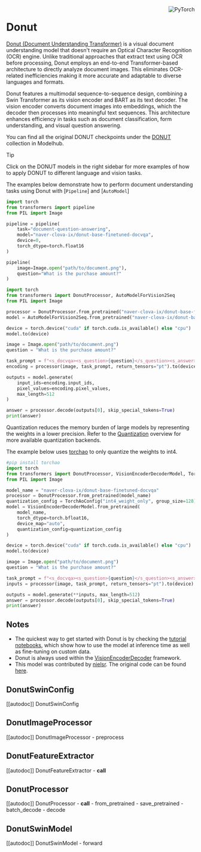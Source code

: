 <!--Copyright 2022 The HuggingFace Team. All rights reserved.

Licensed under the Apache License, Version 2.0 (the "License"); you may not use this file except in compliance with the
License. You may obtain a copy of the License at

http://www.apache.org/licenses/LICENSE-2.0

Unless required by applicable law or agreed to in writing, software distributed under the License is distributed on an
"AS IS" BASIS, WITHOUT WARRANTIES OR CONDITIONS OF ANY KIND, either express or implied. See the License for the

⚠️ Note that this file is in Markdown but contain specific syntax for our doc-builder (similar to MDX) that may not be
rendered properly in your Markdown viewer.

specific language governing permissions and limitations under the License. -->

<div style="float: right;">
    <div class="flex flex-wrap space-x-1">
        <img alt="PyTorch" src="https://img.shields.io/badge/PyTorch-DE3412?style=flat&logo=pytorch&logoColor=white">
    </div>
</div>

# Donut

[Donut (Document Understanding Transformer)](https://huggingface.co/papers2111.15664) is a visual document understanding model that doesn't require an Optical Character Recognition (OCR) engine. Unlike traditional approaches that extract text using OCR before processing, Donut employs an end-to-end Transformer-based architecture to directly analyze document images. This eliminates OCR-related inefficiencies making it more accurate and adaptable to diverse languages and formats. 

Donut features a multimodal sequence-to-sequence design, combining a Swin Transformer as its vision encoder and BART as its text decoder. The vision encoder converts document images into embeddings, which the decoder then processes into meaningful text sequences. This architecture enhances efficiency in tasks such as document classification, form understanding, and visual question answering.

You can find all the original DONUT checkpoints under the [DONUT](https://huggingface.co/models?other=donut) collection in Modelhub.

> [!TIP]
> Click on the DONUT models in the right sidebar for more examples of how to apply DONUT to different language and vision tasks.

The examples below demonstrate how to perform document understanding tasks using Donut with [`Pipeline`] and [`AutoModel`]

<hfoptions id="usage">
<hfoption id="Pipeline">

```py
import torch
from transformers import pipeline
from PIL import Image

pipeline = pipeline(
    task="document-question-answering",
    model="naver-clova-ix/donut-base-finetuned-docvqa",
    device=0,
    torch_dtype=torch.float16
)

pipeline(
    image=Image.open("path/to/document.png"),
    question="What is the purchase amount?"
)
```

</hfoption>
<hfoption id="AutoModel">

```py
import torch
from transformers import DonutProcessor, AutoModelForVision2Seq
from PIL import Image

processor = DonutProcessor.from_pretrained("naver-clova-ix/donut-base-finetuned-docvqa")
model = AutoModelForVision2Seq.from_pretrained("naver-clova-ix/donut-base-finetuned-docvqa")

device = torch.device("cuda" if torch.cuda.is_available() else "cpu")
model.to(device)

image = Image.open("path/to/document.png")
question = "What is the purchase amount?"

task_prompt = f"<s_docvqa><s_question>{question}</s_question><s_answer>"
encoding = processor(image, task_prompt, return_tensors="pt").to(device)

outputs = model.generate(
    input_ids=encoding.input_ids,
    pixel_values=encoding.pixel_values,
    max_length=512
)

answer = processor.decode(outputs[0], skip_special_tokens=True)
print(answer)
```

Quantization reduces the memory burden of large models by representing the weights in a lower precision. Refer to the [Quantization](https://huggingface.co/docs/transformers/main/en/quantization/overview) overview for more available quantization backends.

The example below uses [torchao](https://huggingface.co/docs/transformers/main/en/quantization/torchao) to only quantize the weights to int4.

```py
#pip install torchao
import torch
from transformers import DonutProcessor, VisionEncoderDecoderModel, TorchAoConfig
from PIL import Image

model_name = "naver-clova-ix/donut-base-finetuned-docvqa"
processor = DonutProcessor.from_pretrained(model_name)
quantization_config = TorchAoConfig("int4_weight_only", group_size=128)
model = VisionEncoderDecoderModel.from_pretrained(
    model_name,
    torch_dtype=torch.bfloat16,
    device_map="auto",
    quantization_config=quantization_config
)

device = torch.device("cuda" if torch.cuda.is_available() else "cpu")
model.to(device)

image = Image.open("path/to/document.png")
question = "What is the purchase amount?"

task_prompt = f"<s_docvqa><s_question>{question}</s_question><s_answer>"
inputs = processor(image, task_prompt, return_tensors="pt").to(device)

outputs = model.generate(**inputs, max_length=512)
answer = processor.decode(outputs[0], skip_special_tokens=True)
print(answer)
```

## Notes

- The quickest way to get started with Donut is by checking the [tutorial notebooks](https://github.com/NielsRogge/Transformers-Tutorials/tree/master/Donut), which show how to use the model at inference time as well as fine-tuning on custom data.
- Donut is always used within the [VisionEncoderDecoder](vision-encoder-decoder) framework.
- This model was contributed by [nielsr](https://huggingface.co/nielsr). The original code can be found
[here](https://github.com/clovaai/donut).

## DonutSwinConfig

[[autodoc]] DonutSwinConfig

## DonutImageProcessor

[[autodoc]] DonutImageProcessor
    - preprocess

## DonutFeatureExtractor

[[autodoc]] DonutFeatureExtractor
    - __call__

## DonutProcessor

[[autodoc]] DonutProcessor
    - __call__
    - from_pretrained
    - save_pretrained
    - batch_decode
    - decode

## DonutSwinModel

[[autodoc]] DonutSwinModel
    - forward
